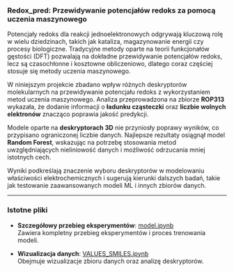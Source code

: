### Redox_pred: Przewidywanie potencjałów redoks za pomocą uczenia maszynowego  

Potencjały redoks dla reakcji jednoelektronowych odgrywają kluczową rolę w wielu dziedzinach, takich jak kataliza, magazynowanie energii czy procesy biologiczne. Tradycyjne metody oparte na teorii funkcjonałów gęstości (DFT) pozwalają na dokładne przewidywanie potencjałów redoks, lecz są czasochłonne i kosztowne obliczeniowo, dlatego coraz częściej stosuje się metody uczenia maszynowego.  

W niniejszym projekcie zbadano wpływ różnych deskryptorów molekularnych na przewidywanie potencjału redoks z wykorzystaniem metod uczenia maszynowego. Analiza przeprowadzona na zbiorze **ROP313** wykazała, że dodanie informacji o **ładunku cząsteczki** oraz **liczbie wolnych elektronów** znacząco poprawia jakość predykcji.  

Modele oparte na **deskryptorach 3D** nie przyniosły poprawy wyników, co przypisano ograniczonej liczbie danych. Najlepsze rezultaty osiągnął model **Random Forest**, wskazując na potrzebę stosowania metod uwzględniających nieliniowość danych i możliwość odrzucania mniej istotnych cech.  

Wyniki podkreślają znaczenie wyboru deskryptorów w modelowaniu właściwości elektrochemicznych i sugerują kierunki dalszych badań, takie jak testowanie zaawansowanych modeli ML i innych zbiorów danych.  

---

### Istotne pliki  

- **Szczegółowy przebieg eksperymentów**: [model.ipynb](https://github.com/igmure/Redox_pred/blob/main/model.ipynb)  
  Zawiera kompletny przebieg eksperymentów i proces trenowania modeli.  

- **Wizualizacja danych**: [VALUES_SMILES.ipynb](https://github.com/igmure/Redox_pred/blob/main/VALUES_SMILES.ipynb)  
  Obejmuje wizualizacje zbioru danych oraz analizę deskryptorów.  
